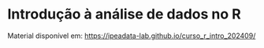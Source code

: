 # Introdução à análise de dados no R

Material disponível em: <https://ipeadata-lab.github.io/curso_r_intro_202409/>